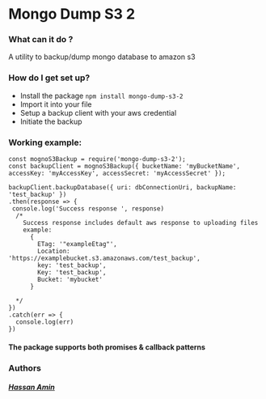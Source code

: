 # Mongo Dump S3 2

### What can it do ?
A utility to backup/dump mongo database to amazon s3
### How do I get set up?
- Install the package
 `npm install mongo-dump-s3-2`
- Import it into your file
- Setup a backup client with your aws credential
- Initiate the backup

### Working example:

  ```
  const mognoS3Backup = require('mongo-dump-s3-2');
  const backupClient = mognoS3Backup({ bucketName: 'myBucketName', accessKey: 'myAccessKey', accessSecret: 'myAccessSecret' });

  backupClient.backupDatabase({ uri: dbConnectionUri, backupName: 'test_backup' })
  .then(response => {
   console.log('Success response ', response)
    /*
      Success response includes default aws response to uploading files
      example: 
        { 
          ETag: '"exampleEtag"',
          Location: 'https://examplebucket.s3.amazonaws.com/test_backup',
          key: 'test_backup',
          Key: 'test_backup',
          Bucket: 'mybucket' 
        }

    */
  })
  .catch(err => {
    console.log(err)
  })
  ```
#### The package supports both promises & callback patterns

### Authors  
##### [**Hassan Amin**](https://github.com/hassanamin994)